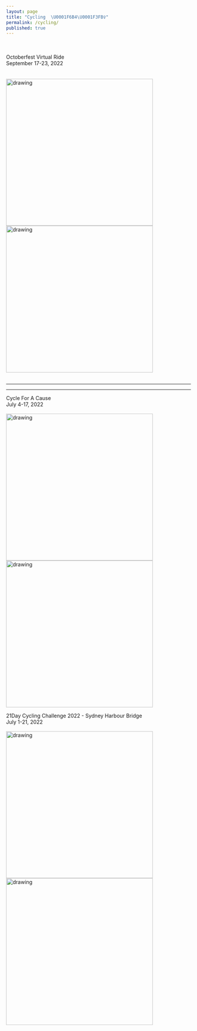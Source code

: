 ```yaml
---
layout: page
title: "Cycling  \U0001F6B4\U0001F3FB‍♀️"
permalink: /cycling/
published: true
---
```

<br>
<br>
Octoberfest Virtual Ride
<br>
September 17-23, 2022 
<br>
<br>
<br>
<img src="https://drive.google.com/uc?export=view&id=156gusGf0vkmku70rXO8ad0VH9RQpfbAl" alt="drawing" width="400"/>
<br>
<img src="https://drive.google.com/uc?export=view&id=1rJOXj09xEIPHVUBXqYvVmqT9i0zlA9qU" alt="drawing" width="400"/>
<br>
<br>

---
***

Cycle For A Cause
<br>
July 4-17, 2022
<br>
<br>
<img src="https://drive.google.com/uc?export=view&id=1g_XLJRfE-4fNNIbwAHS9ErMZ54pXHU52" alt="drawing" width="400"/>
<br>
<img src="https://drive.google.com/uc?export=view&id=1g_XLJRfE-4fNNIbwAHS9ErMZ54pXHU52" alt="drawing" width="400"/>

21Day Cycling Challenge 2022 - Sydney Harbour Bridge
<br>
July 1-21, 2022 
<br>
<br>
<img src="https://drive.google.com/uc?export=view&id=1lK6QEpqsTgynaIYPFRKy0ICkVlgwb-cM" alt="drawing" width="400"/>
<br>
<img src="https://drive.google.com/uc?export=view&id=1ZKfbbsjaJIygKNz-o2-BWk3_0GH5h7AV" alt="drawing" width="400"/>
